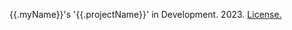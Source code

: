 {{.myName}}'s '{{.projectName}}' in Development. 2023.
[License.](https://github.com/krmckone/lk-site/blob/main/LICENSE)
